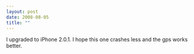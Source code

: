 ```yaml
---
layout: post
date: 2008-08-05
title: ""
---
```

I upgraded to iPhone 2.0.1. I hope this one crashes less and the gps works better.